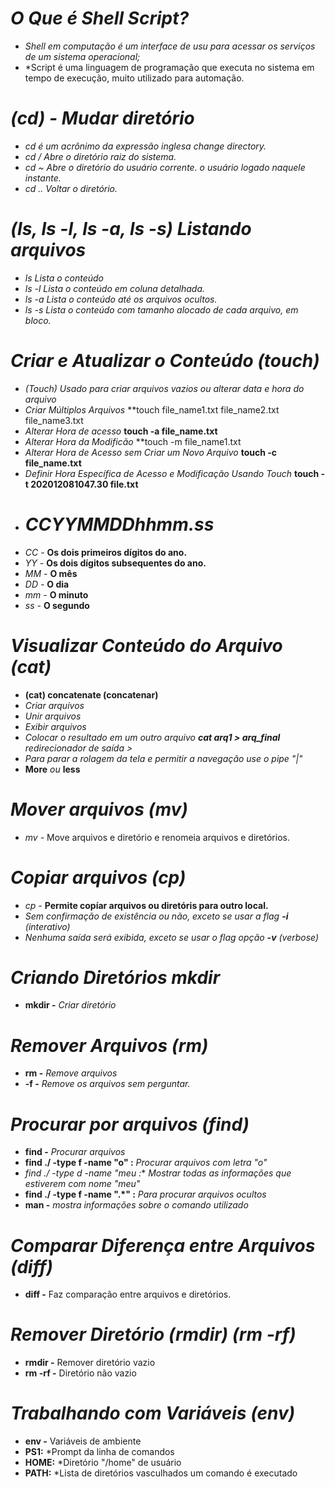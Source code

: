 # *O Que é Shell Script?*

- *Shell em computação é um interface de usu para acessar os serviços de um sistema operacional;* 
- *Script é uma linguagem de programação que executa no sistema em tempo de execução, muito utilizado para automação.

# *(cd) - Mudar diretório*

- *cd é um acrônimo da expressão inglesa change directory.*
- *cd / Abre o diretório raiz do sistema.*
- *cd ~ Abre o diretório do usuário corrente. o usuário logado naquele instante.*
- *cd .. Voltar o diretório.*

# *(ls, ls -l, ls -a, ls -s) Listando arquivos*

- *ls Lista o conteúdo*
- *ls -l Lista o conteúdo em coluna detalhada.*
- *ls -a Lista o conteúdo até os arquivos ocultos.*
- *ls -s Lista o conteúdo com tamanho alocado de cada arquivo, em bloco.*

# *Criar e Atualizar o Conteúdo (touch)*

- *(Touch) Usado para criar arquivos vazios ou alterar data e hora do arquivo*
- *Criar Múltiplos Arquivos* **touch file_name1.txt file_name2.txt file_name3.txt
- *Alterar Hora de acesso* **touch -a file_name.txt**
- *Alterar Hora da Modificão* **touch -m file_name1.txt
- *Alterar Hora de Acesso sem Criar um Novo Arquivo* **touch -c file_name.txt**
- *Definir Hora Específica de Acesso e Modificação Usando Touch* **touch -t 202012081047.30 file.txt**
- # *CCYYMMDDhhmm.ss*
- *CC -* **Os dois primeiros dígitos do ano.**
- *YY -* **Os dois dígitos subsequentes do ano.**
- *MM -* **O mês**
- *DD -* **O dia**
- *mm -* **O minuto**
- *ss -* **O segundo**

# *Visualizar Conteúdo do Arquivo (cat)*

- **(cat) concatenate (concatenar)**
- *Criar arquivos*
- *Unir arquivos*
- *Exibir arquivos*
- *Colocar o resultado em um outro arquivo **cat arq1 > arq_final** redirecionador de saída >*
- *Para parar a rolagem da tela e permitir a navegação use o pipe "|"*
- **More** *ou* **less**

# *Mover arquivos (mv)* 

- *mv -* Move arquivos e diretório e renomeia arquivos e diretórios.

# *Copiar arquivos (cp)*

- *cp -* **Permite copíar arquivos ou diretóris para outro local.**
- *Sem confirmação de existência ou não, exceto se usar a flag **-i** (interativo)*
- *Nenhuma saída será exibida, exceto se usar o flag opção **-v** (verbose)*

# *Criando Diretórios mkdir*

- **mkdir -** *Criar diretório*

# *Remover Arquivos (rm)*

- **rm -** *Remove arquivos*
- **-f -** *Remove os arquivos sem perguntar.*

# *Procurar por arquivos (find)*

- **find -** *Procurar arquivos*
- **find ./ -type f -name "o" :** *Procurar arquivos com letra "o"*
- **find ./ -type d -name "meu* :** *Mostrar todas as informações que estiverem com nome "meu"*
- **find ./ -type f -name ".*" :** *Para procurar arquivos ocultos*
- **man -** *mostra informações sobre o comando utilizado* 

# *Comparar Diferença entre Arquivos (diff)*

- **diff -** Faz comparação entre arquivos e diretórios.

# *Remover Diretório (rmdir) (rm -rf)*

- **rmdir -** Remover diretório vazio
- **rm -rf -** Diretório não vazio

# *Trabalhando com Variáveis (env)*

- **env -** Variáveis de ambiente
- **PS1:** *Prompt da linha de comandos
- **HOME:** *Diretório "/home" de usuário
- **PATH:** *Lista de diretórios vasculhados um comando é executado


